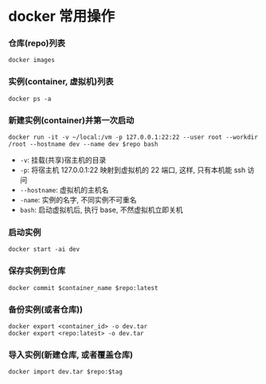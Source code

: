 # docker 常用操作

### 仓库(repo)列表

```
docker images
```

### 实例(container, 虚拟机)列表

```
docker ps -a
```

### 新建实例(container)并第一次启动

```
docker run -it -v ~/local:/vm -p 127.0.0.1:22:22 --user root --workdir /root --hostname dev --name dev $repo bash
```

* `-v`: 挂载(共享)宿主机的目录
* `-p`: 将宿主机 127.0.0.1:22 映射到虚拟机的 22 端口, 这样, 只有本机能 ssh 访问
* `--hostname`: 虚拟机的主机名
* `-name`: 实例的名字, 不同实例不可重名
* `bash`: 启动虚拟机后, 执行 base, 不然虚拟机立即关机

### 启动实例

```
docker start -ai dev
```

### 保存实例到仓库

```
docker commit $container_name $repo:latest
```

### 备份实例(或者仓库))

```
docker export <container_id> -o dev.tar
docker export <repo:latest> -o dev.tar
```

### 导入实例(新建仓库, 或者覆盖仓库)

```
docker import dev.tar $repo:$tag
```

